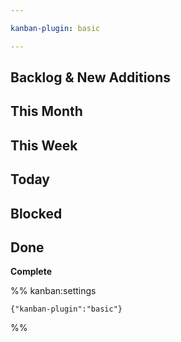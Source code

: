 ```yaml
---

kanban-plugin: basic

---
```


## Backlog & New Additions



## This Month




## This Week



## Today



## Blocked



## Done

**Complete**




%% kanban:settings
```
{"kanban-plugin":"basic"}
```
%%